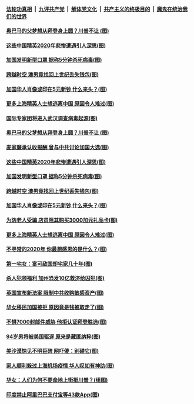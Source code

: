 

####  [法轮功真相](../../../../basic/blob/master/README.md?t=11281702) &nbsp;|&nbsp; [九评共产党](../../../../9ping.md/blob/master/README.md?t=11281702) &nbsp;|&nbsp; [解体党文化](../../../../jtdwh.md/blob/master/README.md?t=11281702)  &nbsp;|&nbsp; [共产主义的终极目的](../../../../gczydzjmd.md/blob/master/README.md?t=11281702) &nbsp;|&nbsp; [魔鬼在统治我们的世界](../../../../mgztzwmdsj.md/blob/master/README.md?t=11281702) 

#### [奥巴马的父梦想从拜登身上圆？川普不让 (图)](../pages/p3/953497.md?t=11281702) 

#### [这些中国精英2020年悲惨遭遇引人深思(图)](../pages/p3/953981.md?t=11281702) 

#### [加国发明新型口罩 据称5分钟杀死病毒(图)](../pages/p3/953973.md?t=11281702) 

#### [跨越时空 澳男竟找回上世纪丢失钱包(图)](../pages/p3/953969.md?t=11281702) 

#### [加国华人肖像或印在5元新钞 什么来头？(图)](../pages/p3/953553.md?t=11281702) 

#### [更多上海精英人士想逃离中国 原因令人难过(图)](../pages/p3/953878.md?t=11281702) 

#### [国际专家团将进入武汉调查病毒起源(图)](../pages/p3/954001.md?t=11281702) 

#### [奥巴马的父梦想从拜登身上圆？川普不让 (图)](../pages/p3/953497.md?t=11281702) 

#### [麦家廉承认收报酬 曾与中共讨论加国大选(图)](../pages/p3/953991.md?t=11281702) 

#### [这些中国精英2020年悲惨遭遇引人深思(图)](../pages/p3/953981.md?t=11281702) 

#### [加国发明新型口罩 据称5分钟杀死病毒(图)](../pages/p3/953973.md?t=11281702) 

#### [跨越时空 澳男竟找回上世纪丢失钱包(图)](../pages/p3/953969.md?t=11281702) 

#### [加国华人肖像或印在5元新钞 什么来头？(图)](../pages/p3/953553.md?t=11281702) 

#### [为防老人受骗 店员阻其购买3000加元礼品卡(图)](../pages/p3/953910.md?t=11281702) 

#### [更多上海精英人士想逃离中国 原因令人难过(图)](../pages/p3/953878.md?t=11281702) 

#### [不寻常的2020年 你最想感恩的是什么？(图)](../pages/p3/953863.md?t=11281702) 

#### [第一宅女：富可敌国却宅家几十年(图)](../pages/p3/953835.md?t=11281702) 

#### [杀人犯领福利 加州恐发10亿救济给囚犯(图)](../pages/p3/953792.md?t=11281702) 

#### [英国宣布新法案 限制中共收购敏感资产(图)](../pages/p3/953794.md?t=11281702) 

#### [华女移民加国被拒 原因竟是钱被取走了(图)](../pages/p3/953786.md?t=11281702) 

#### [不惧7000封邮件威胁 他拒认证拜登胜选(图)](../pages/p3/953755.md?t=11281702) 

#### [94岁男将被美国驱逐 原来是藏匿纳粹(图)](../pages/p3/953759.md?t=11281702) 

#### [美沙漠惊见不明巨碑 网吓傻：别碰它(图)](../pages/p3/953746.md?t=11281702) 

#### [家人顺利躲过上海机场疫情 华人叹如有神助(图)](../pages/p3/953710.md?t=11281702) 

#### [华女：人们为何不要命地上街挺川普？(组图)](../pages/p3/953686.md?t=11281702) 

#### [印度禁止阿里巴巴支付宝等43款App(图)](../pages/p3/953682.md?t=11281702) 

